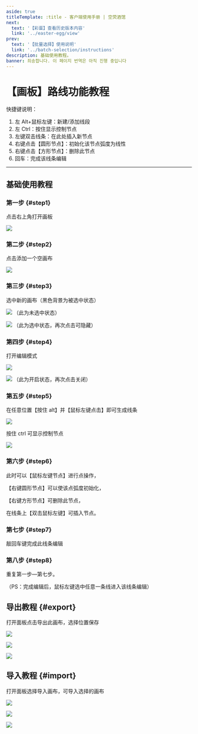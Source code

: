 ```yaml
---
aside: true
titleTemplate: :title - 客户端使用手册 | 空荧酒馆
next:
  text: '【彩蛋】查看历史版本内容'
  link: '../easter-egg/view'
prev:
  text: '【批量选择】使用说明'
  link: '../batch-selection/instructions'
description: 基础使用教程。
banner: 죄송합니다. 이 페이지 번역은 아직 진행 중입니다
---
```


[文：【画板】路线功能教程]: # 'https://support.qq.com/products/321980/faqs/121965'

# 【画板】路线功能教程

快捷键说明：

1. 左 Alt+鼠标左键：新建/添加线段
2. 左 Ctrl：按住显示控制节点
3. 左键双击线条：在此处插入新节点
4. 右键点击【圆形节点】：初始化该节点弧度为线性
5. 右键点击【方形节点】：删除此节点
6. 回车：完成该线条编辑

---

## 基础使用教程

### 第一步 {#step1}

点击右上角打开画板

![](/imgs/ko/manual/canvas/1.png)

### 第二步 {#step2}

点击添加一个空画布

![](/imgs/ko/manual/canvas/2.png)

### 第三步 {#step3}

选中新的画布（黑色背景为被选中状态）

![](/imgs/ko/manual/canvas/3.png)
（此为未选中状态）

![](/imgs/ko/manual/canvas/4.png)
（此为选中状态，再次点击可隐藏）

### 第四步 {#step4}

打开编辑模式

![](/imgs/ko/manual/canvas/5.png)

![](/imgs/ko/manual/canvas/6.png)
（此为开启状态，再次点击关闭）

### 第五步 {#step5}

在任意位置【按住 alt】并【鼠标左键点击】即可生成线条

![](/imgs/ko/manual/canvas/7.png)

按住 ctrl 可显示控制节点

![](/imgs/ko/manual/canvas/9.png)

### 第六步 {#step6}

此时可以【鼠标左键节点】进行点操作，

【右键圆形节点】可以使该点弧度初始化，

【右键方形节点】可删除此节点，

在线条上【双击鼠标左键】可插入节点。

### 第七步 {#step7}

敲回车键完成此线条编辑

### 第八步 {#step8}

重复第一步—第七步。

（PS：完成编辑后，鼠标左键选中任意一条线进入该线条编辑）

## 导出教程 {#export}

打开面板点击导出此画布，选择位置保存

![](/imgs/ko/manual/canvas/10.png)

![](/imgs/ko/manual/canvas/11.png)

![](/imgs/ko/manual/canvas/12.png)

## 导入教程 {#import}

打开面板选择导入画布，可导入选择的画布

![](/imgs/ko/manual/canvas/13.png)

![](/imgs/ko/manual/canvas/14.png)

![](/imgs/ko/manual/canvas/15.png)

